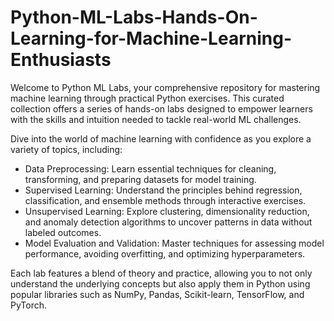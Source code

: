 # Python-ML-Labs-Hands-On-Learning-for-Machine-Learning-Enthusiasts
Welcome to Python ML Labs, your comprehensive repository for mastering machine learning through practical Python exercises. This curated collection offers a series of hands-on labs designed to empower learners with the skills and intuition needed to tackle real-world ML challenges.

Dive into the world of machine learning with confidence as you explore a variety of topics, including:

- Data Preprocessing: Learn essential techniques for cleaning, transforming, and preparing datasets for model training.
- Supervised Learning: Understand the principles behind regression, classification, and ensemble methods through interactive exercises.
- Unsupervised Learning: Explore clustering, dimensionality reduction, and anomaly detection algorithms to uncover patterns in data without labeled outcomes.
- Model Evaluation and Validation: Master techniques for assessing model performance, avoiding overfitting, and optimizing hyperparameters.
  
Each lab features a blend of theory and practice, allowing you to not only understand the underlying concepts but also apply them in Python using popular libraries such as NumPy, Pandas, Scikit-learn, TensorFlow, and PyTorch.
